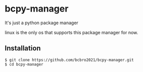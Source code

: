 # bcpy-manager
It's just a python package manager

linux is the only os that supports this package manager for now.

## Installation
```
$ git clone https://github.com/bcbro2021/bcpy-manager.git
$ cd bcpy-manager
```
